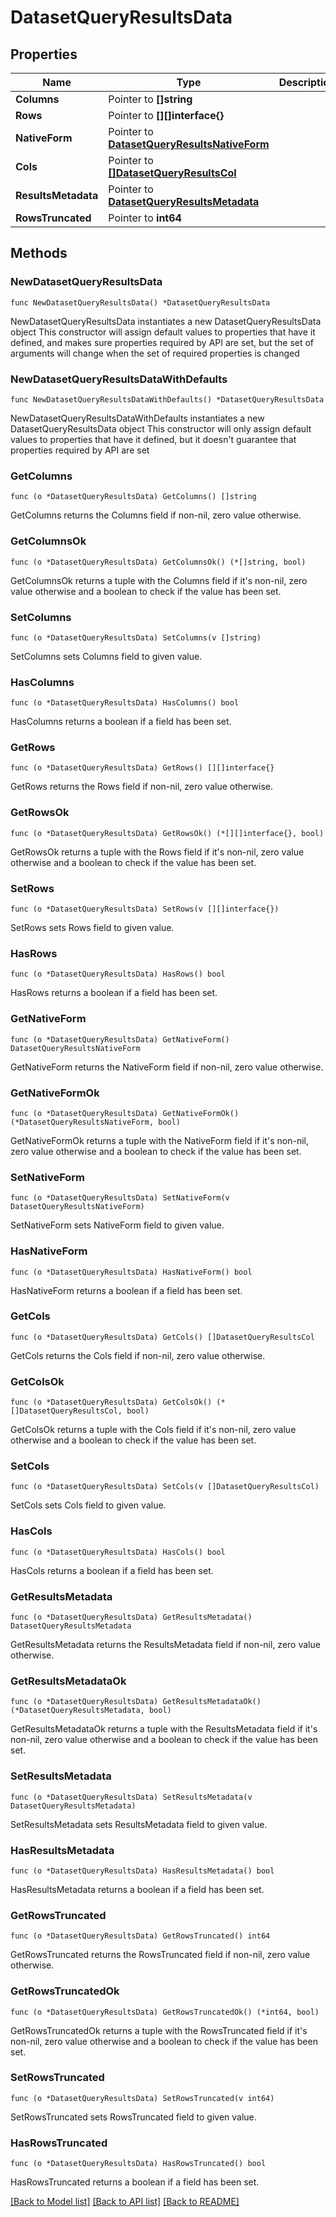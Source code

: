 # DatasetQueryResultsData

## Properties

Name | Type | Description | Notes
------------ | ------------- | ------------- | -------------
**Columns** | Pointer to **[]string** |  | [optional] 
**Rows** | Pointer to **[][]interface{}** |  | [optional] 
**NativeForm** | Pointer to [**DatasetQueryResultsNativeForm**](DatasetQueryResultsNativeForm.md) |  | [optional] 
**Cols** | Pointer to [**[]DatasetQueryResultsCol**](DatasetQueryResultsCol.md) |  | [optional] 
**ResultsMetadata** | Pointer to [**DatasetQueryResultsMetadata**](DatasetQueryResultsMetadata.md) |  | [optional] 
**RowsTruncated** | Pointer to **int64** |  | [optional] 

## Methods

### NewDatasetQueryResultsData

`func NewDatasetQueryResultsData() *DatasetQueryResultsData`

NewDatasetQueryResultsData instantiates a new DatasetQueryResultsData object
This constructor will assign default values to properties that have it defined,
and makes sure properties required by API are set, but the set of arguments
will change when the set of required properties is changed

### NewDatasetQueryResultsDataWithDefaults

`func NewDatasetQueryResultsDataWithDefaults() *DatasetQueryResultsData`

NewDatasetQueryResultsDataWithDefaults instantiates a new DatasetQueryResultsData object
This constructor will only assign default values to properties that have it defined,
but it doesn't guarantee that properties required by API are set

### GetColumns

`func (o *DatasetQueryResultsData) GetColumns() []string`

GetColumns returns the Columns field if non-nil, zero value otherwise.

### GetColumnsOk

`func (o *DatasetQueryResultsData) GetColumnsOk() (*[]string, bool)`

GetColumnsOk returns a tuple with the Columns field if it's non-nil, zero value otherwise
and a boolean to check if the value has been set.

### SetColumns

`func (o *DatasetQueryResultsData) SetColumns(v []string)`

SetColumns sets Columns field to given value.

### HasColumns

`func (o *DatasetQueryResultsData) HasColumns() bool`

HasColumns returns a boolean if a field has been set.

### GetRows

`func (o *DatasetQueryResultsData) GetRows() [][]interface{}`

GetRows returns the Rows field if non-nil, zero value otherwise.

### GetRowsOk

`func (o *DatasetQueryResultsData) GetRowsOk() (*[][]interface{}, bool)`

GetRowsOk returns a tuple with the Rows field if it's non-nil, zero value otherwise
and a boolean to check if the value has been set.

### SetRows

`func (o *DatasetQueryResultsData) SetRows(v [][]interface{})`

SetRows sets Rows field to given value.

### HasRows

`func (o *DatasetQueryResultsData) HasRows() bool`

HasRows returns a boolean if a field has been set.

### GetNativeForm

`func (o *DatasetQueryResultsData) GetNativeForm() DatasetQueryResultsNativeForm`

GetNativeForm returns the NativeForm field if non-nil, zero value otherwise.

### GetNativeFormOk

`func (o *DatasetQueryResultsData) GetNativeFormOk() (*DatasetQueryResultsNativeForm, bool)`

GetNativeFormOk returns a tuple with the NativeForm field if it's non-nil, zero value otherwise
and a boolean to check if the value has been set.

### SetNativeForm

`func (o *DatasetQueryResultsData) SetNativeForm(v DatasetQueryResultsNativeForm)`

SetNativeForm sets NativeForm field to given value.

### HasNativeForm

`func (o *DatasetQueryResultsData) HasNativeForm() bool`

HasNativeForm returns a boolean if a field has been set.

### GetCols

`func (o *DatasetQueryResultsData) GetCols() []DatasetQueryResultsCol`

GetCols returns the Cols field if non-nil, zero value otherwise.

### GetColsOk

`func (o *DatasetQueryResultsData) GetColsOk() (*[]DatasetQueryResultsCol, bool)`

GetColsOk returns a tuple with the Cols field if it's non-nil, zero value otherwise
and a boolean to check if the value has been set.

### SetCols

`func (o *DatasetQueryResultsData) SetCols(v []DatasetQueryResultsCol)`

SetCols sets Cols field to given value.

### HasCols

`func (o *DatasetQueryResultsData) HasCols() bool`

HasCols returns a boolean if a field has been set.

### GetResultsMetadata

`func (o *DatasetQueryResultsData) GetResultsMetadata() DatasetQueryResultsMetadata`

GetResultsMetadata returns the ResultsMetadata field if non-nil, zero value otherwise.

### GetResultsMetadataOk

`func (o *DatasetQueryResultsData) GetResultsMetadataOk() (*DatasetQueryResultsMetadata, bool)`

GetResultsMetadataOk returns a tuple with the ResultsMetadata field if it's non-nil, zero value otherwise
and a boolean to check if the value has been set.

### SetResultsMetadata

`func (o *DatasetQueryResultsData) SetResultsMetadata(v DatasetQueryResultsMetadata)`

SetResultsMetadata sets ResultsMetadata field to given value.

### HasResultsMetadata

`func (o *DatasetQueryResultsData) HasResultsMetadata() bool`

HasResultsMetadata returns a boolean if a field has been set.

### GetRowsTruncated

`func (o *DatasetQueryResultsData) GetRowsTruncated() int64`

GetRowsTruncated returns the RowsTruncated field if non-nil, zero value otherwise.

### GetRowsTruncatedOk

`func (o *DatasetQueryResultsData) GetRowsTruncatedOk() (*int64, bool)`

GetRowsTruncatedOk returns a tuple with the RowsTruncated field if it's non-nil, zero value otherwise
and a boolean to check if the value has been set.

### SetRowsTruncated

`func (o *DatasetQueryResultsData) SetRowsTruncated(v int64)`

SetRowsTruncated sets RowsTruncated field to given value.

### HasRowsTruncated

`func (o *DatasetQueryResultsData) HasRowsTruncated() bool`

HasRowsTruncated returns a boolean if a field has been set.


[[Back to Model list]](../README.md#documentation-for-models) [[Back to API list]](../README.md#documentation-for-api-endpoints) [[Back to README]](../README.md)


